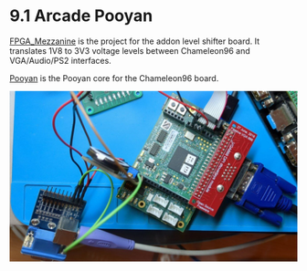 # 9.1 Arcade Pooyan 



[FPGA_Mezzanine](FPGA_Mezzanine/) is the  project for the addon level shifter board. It translates 1V8 to 3V3 voltage levels between Chameleon96 and VGA/Audio/PS2 interfaces.



[Pooyan](Pooyan/) is the Pooyan core for the Chameleon96 board.



![photo_2023-12-12_00-17-29](c96mezzanine.jpg)
